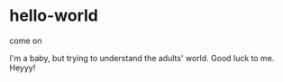 # hello-world
come on

I'm a baby, but trying to understand the adults' world.
Good luck to me. Heyyy!
